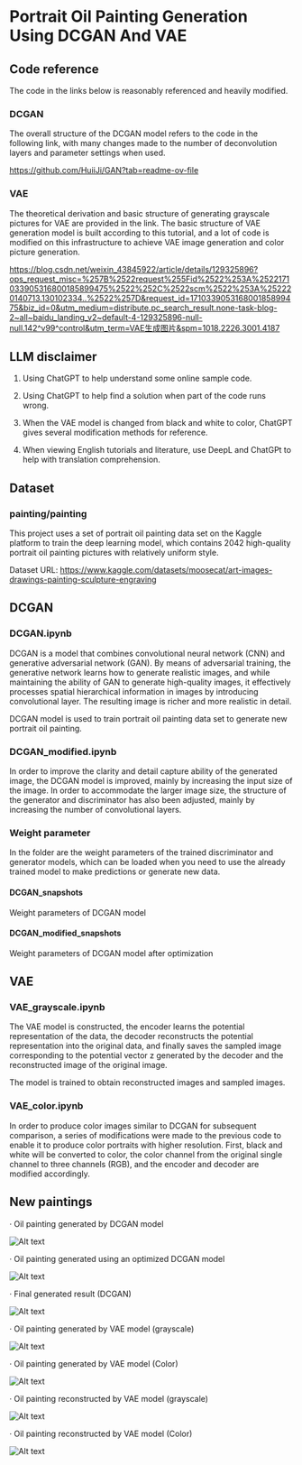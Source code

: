 # Portrait Oil Painting Generation Using DCGAN And VAE

## Code reference

The code in the links below is reasonably referenced and heavily modified.

### DCGAN

The overall structure of the DCGAN model refers to the code in the following link, with many changes made to the number of deconvolution layers and parameter settings when used.

https://github.com/HuiiJi/GAN?tab=readme-ov-file 

### VAE

The theoretical derivation and basic structure of generating grayscale pictures for VAE are provided in the link. The basic structure of VAE generation model is built according to this tutorial, and a lot of code is modified on this infrastructure to achieve VAE image generation and color picture generation.

https://blog.csdn.net/weixin_43845922/article/details/129325896?ops_request_misc=%257B%2522request%255Fid%2522%253A%2522171033905316800185899475%2522%252C%2522scm%2522%253A%252220140713.130102334..%2522%257D&request_id=171033905316800185899475&biz_id=0&utm_medium=distribute.pc_search_result.none-task-blog-2~all~baidu_landing_v2~default-4-129325896-null-null.142^v99^control&utm_term=VAE生成图片&spm=1018.2226.3001.4187

##  LLM disclaimer

1. Using ChatGPT to help understand some online sample code.

2. Using ChatGPT to help find a solution when part of the code runs wrong.
   
3. When the VAE model is changed from black and white to color, ChatGPT gives several modification methods for reference.

4. When viewing English tutorials and literature, use DeepL and ChatGPt to help with translation comprehension.

## Dataset

### painting/painting

This project uses a set of portrait oil painting data set on the Kaggle platform to train the deep learning model, which contains 2042 high-quality portrait oil painting pictures with relatively uniform style.

Dataset URL: https://www.kaggle.com/datasets/moosecat/art-images-drawings-painting-sculpture-engraving

## DCGAN

### DCGAN.ipynb

DCGAN is a model that combines convolutional neural network (CNN) and generative adversarial network (GAN). By means of adversarial training, the generative network learns how to generate realistic images, and while maintaining the ability of GAN to generate high-quality images, it effectively processes spatial hierarchical information in images by introducing convolutional layer. The resulting image is richer and more realistic in detail.

DCGAN model is used to train portrait oil painting data set to generate new portrait oil painting.

### DCGAN_modified.ipynb

In order to improve the clarity and detail capture ability of the generated image, the DCGAN model is improved, mainly by increasing the input size of the image. In order to accommodate the larger image size, the structure of the generator and discriminator has also been adjusted, mainly by increasing the number of convolutional layers.

### Weight parameter

In the folder are the weight parameters of the trained discriminator and generator models, which can be loaded when you need to use the already trained model to make predictions or generate new data.

#### DCGAN_snapshots

Weight parameters of DCGAN model

#### DCGAN_modified_snapshots

Weight parameters of DCGAN model after optimization

## VAE

### VAE_grayscale.ipynb

The VAE model is constructed, the encoder learns the potential representation of the data, the decoder reconstructs the potential representation into the original data, and finally saves the sampled image corresponding to the potential vector z generated by the decoder and the reconstructed image of the original image.

The model is trained to obtain reconstructed images and sampled images.

### VAE_color.ipynb

In order to produce color images similar to DCGAN for subsequent comparison, a series of modifications were made to the previous code to enable it to produce color portraits with higher resolution. First, black and white will be converted to color, the color channel from the original single channel to three channels (RGB), and the encoder and decoder are modified accordingly.

## New paintings

· Oil painting generated by DCGAN model

![Alt text](DCGAN.png)

· Oil painting generated using an optimized DCGAN model 

![Alt text](DCGAN_modified.png)

· Final generated result (DCGAN)

![Alt text](<Final_generated_result (DCGAN).png>)

· Oil painting generated by VAE model (grayscale)

![Alt text](VAE_sampled.png)

· Oil painting generated by VAE model (Color)

![Alt text](VAE_sampled_color.png)

· Oil painting reconstructed by VAE model (grayscale)

![Alt text](VAE_reconst.png)

· Oil painting reconstructed by VAE model (Color)

![Alt text](VAE_reconst_color.png)
